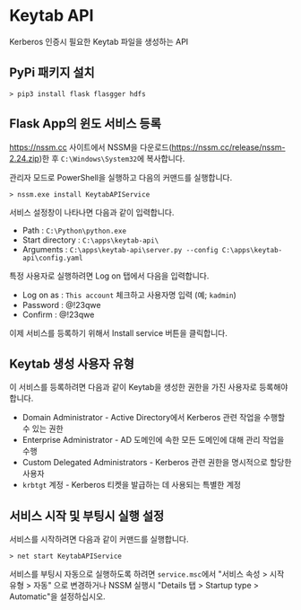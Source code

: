 # Keytab API

Kerberos 인증시 필요한 Keytab 파일을 생성하는 API

## PyPi 패키지 설치

```
> pip3 install flask flasgger hdfs
```

## Flask App의 윈도 서비스 등록

https://nssm.cc 사이트에서 NSSM을 다운로드(https://nssm.cc/release/nssm-2.24.zip)한 후 `C:\Windows\System32`에 복사합니다.

관리자 모드로 PowerShell을 실행하고 다음의 커맨드를 실행합니다.

```
> nssm.exe install KeytabAPIService
```

서비스 설정창이 나타나면 다음과 같이 입력합니다. 

* Path : `C:\Python\python.exe`
* Start directory : `C:\apps\keytab-api\`
* Arguments : `C:\apps\keytab-api\server.py --config C:\apps\keytab-api\config.yaml`

특정 사용자로 실행하려면 Log on 탭에서 다음을 입력합니다.

* Log on as : `This account` 체크하고 사용자명 입력 (예; `kadmin`)
* Password : @!23qwe
* Confirm : @!23qwe

이제 서비스를 등록하기 위해서 Install service 버튼을 클릭합니다.

## Keytab 생성 사용자 유형

이 서비스를 등록하려면 다음과 같이 Keytab을 생성한 권한을 가진 사용자로 등록해야 합니다.

* Domain Administrator - Active Directory에서 Kerberos 관련 작업을 수행할 수 있는 권한
* Enterprise Administrator - AD 도메인에 속한 모든 도메인에 대해 관리 작업을 수행
* Custom Delegated Administrators - Kerberos 관련 권한을 명시적으로 할당한 사용자
* `krbtgt` 계정 - Kerberos 티켓을 발급하는 데 사용되는 특별한 계정

## 서비스 시작 및 부팅시 실행 설정

서비스를 시작하려면 다음과 같이 커맨드를 실행합니다.

```
> net start KeytabAPIService
```

서비스를 부팅시 자동으로 실행하도록 하려면 `service.msc`에서 "서비스 속성 > 시작 유형 > 자동" 으로 변경하거나 NSSM 실행시 "Details 탭 > Startup type > Automatic"을 설정하십시오.

